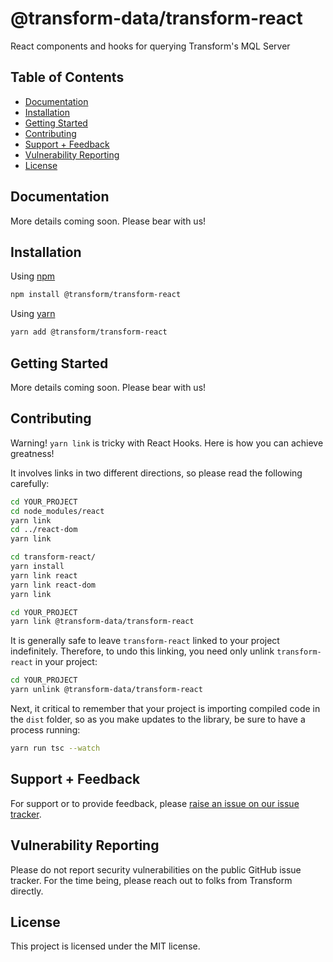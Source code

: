 # @transform-data/transform-react

React components and hooks for querying Transform's MQL Server

## Table of Contents

- [Documentation](#documentation)
- [Installation](#installation)
- [Getting Started](#getting-started)
- [Contributing](#contributing)
- [Support + Feedback](#support--feedback)
- [Vulnerability Reporting](#vulnerability-reporting)
- [License](#license)

## Documentation

More details coming soon. Please bear with us!

## Installation

Using [npm](https://npmjs.org/)

```bash
npm install @transform/transform-react
```

Using [yarn](https://yarnpkg.com/)

```bash
yarn add @transform/transform-react
```

## Getting Started

More details coming soon. Please bear with us!

## Contributing

Warning! `yarn link` is tricky with React Hooks. Here is how you can achieve greatness!

It involves links in two different directions, so please read the following carefully:

```bash
cd YOUR_PROJECT
cd node_modules/react
yarn link
cd ../react-dom
yarn link

cd transform-react/
yarn install
yarn link react
yarn link react-dom
yarn link

cd YOUR_PROJECT
yarn link @transform-data/transform-react
```

It is generally safe to leave `transform-react` linked to your project indefinitely. Therefore, to undo this linking, you need only unlink `transform-react` in your project:

```bash
cd YOUR_PROJECT
yarn unlink @transform-data/transform-react
```

Next, it critical to remember that your project is importing compiled code in the `dist` folder, so as you make updates to the library, be sure to have a process running:

```bash
yarn run tsc --watch
```

## Support + Feedback

For support or to provide feedback, please [raise an issue on our issue tracker](https://github.com/transform-data/transform-react/issues).

## Vulnerability Reporting

Please do not report security vulnerabilities on the public GitHub issue tracker. For the time being, please reach out to folks from Transform directly.

## License

This project is licensed under the MIT license.
